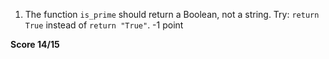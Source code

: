 1. The function ``is_prime`` should return a Boolean, not a string. Try: ``return True`` instead of ``return "True"``. -1 point

**Score 14/15**
